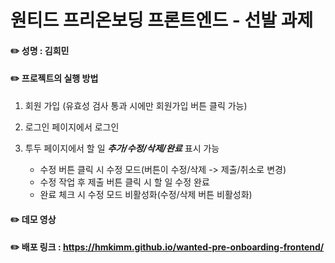 # 원티드 프리온보딩 프론트엔드 - 선발 과제


#### ✏️ 성명 : 김희민 

#### ✏️  프로젝트의 실행 방법
1. 회원 가입 (유효성 검사 통과 시에만 회원가입 버튼 클릭 가능)
2. 로그인 페이지에서 로그인
3. 투두 페이지에서 할 일  __*추가/수정/삭제/완료*__ 표시 가능
   
   - 수정 버튼 클릭 시 수정 모드(버튼이 수정/삭제 -> 제출/취소로 변경)
   - 수정 작업 후 제출 버튼 클릭 시 할 일 수정 완료
   - 완료 체크 시 수정 모드 비활성화(수정/삭제 버튼 비활성화)
#### ✏️  데모 영상


#### ✏️ 배포 링크 : <https://hmkimm.github.io/wanted-pre-onboarding-frontend/>

